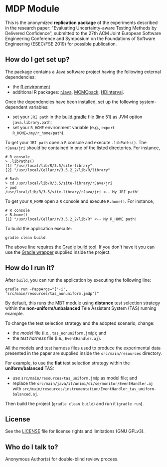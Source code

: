 # MDP Module

This is the anonymized **replication package** of the experiments described in the research paper:
"Evaluating Uncertainty-aware Testing Methods by Delivered Confidence",
submitted to the 27th ACM Joint European Software Engineering Conference and Symposium on the Foundations of Software Engineering (ESEC/FSE 2019) for possible publication.

## How do I get set up?

The package contains a Java software project having the following external dependencies:
* the [R environment](https://www.r-project.org/)
* additional R packages: [rJava](https://cran.r-project.org/web/packages/rJava/index.html), [MCMCpack](https://cran.r-project.org/web/packages/MCMCpack/index.html), [HDInterval](https://cran.r-project.org/web/packages/HDInterval/index.html).

Once the dependencies have been installed, set up the following system-dependent variables:
* set your `JRI path` in the [build.gradle](build.gradle) file (line 51) as JVM option `java.library.path`;
* set your `R_HOME` environment variable (e.g., `export R_HOME=/my/r_home/path`).

To get your `JRI path` open a `R` console and execute `.libPaths()`.
The `rJava/jri` should be contained in one of the listed directories.
For instance,

```
# R console
> .libPaths()
[1] "/usr/local/lib/R/3.5/site-library"        
[2] "/usr/local/Cellar/r/3.5.2_2/lib/R/library"

# Bash
> cd /usr/local/lib/R/3.5/site-library/rJava/jri
> pwd
/usr/local/lib/R/3.5/site-library/rJava/jri <-- My JRI path!
```

To get your `R_HOME` open a `R` console and execute `R.home()`.
For instance,

```
# R console
> R.home()
[1] "/usr/local/Cellar/r/3.5.2_2/lib/R" <-- My R_HOME path!
```


To build the application execute:
```
gradle clean build
```

The above line requires the [Gradle build tool](https://gradle.org/).
If you don't have it you can use the [Gradle wrapper](https://docs.gradle.org/current/userguide/gradle_wrapper.html) supplied inside the project.

## How do I run it?

After `build`, you can run the application by executing the following line:
```
gradle run -PappArgs="['-i', 'src/main/resources/tas_nonuniform.jmdp']"
```

By default, this runs the MBT module using **distance** test selection strategy within the **non-uniform/unbalanced** Tele Assistant System (TAS) running example.

To change the test selection strategy and the adopted scenario,
change:
* the *model* file (i.e., `tas_nonuniform.jmdp`); and
* the *test harness* file (i.e., `EventHandler.aj`).

All the models and test harness files used to produce the experimental data presented in the paper are supplied inside the `src/main/resources` directory.

For example, to use the **flat** test selection strategy within the **uniform/balanced** TAS:
* use `src/main/resources/tas_uniform.jmdp` as model file; and
* replace the `src/main/java/it/unimi/di/se/monitor/EventHandler.aj` with `src/main/resources/instrumentation/EventHandler_tas_uniform-balanced.aj`.

Then build the project (`gradle clean build`) and run it (`gradle run`).

## License

See the [LICENSE](LICENSE.txt) file for license rights and limitations (GNU GPLv3).

## Who do I talk to?

Anonymous Author(s) for double-blind review process.
